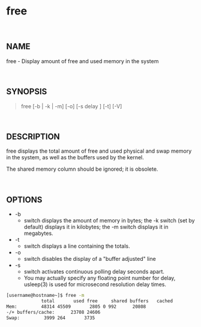 # free

<br>

## NAME

free - Display amount of free and used memory in the system

<br>

## SYNOPSIS

> free [-b | -k | -m] [-o] [-s delay ] [-t] [-V]

<br>

## DESCRIPTION

free displays the total amount of free and used physical and swap memory in the system, as well as the buffers used by the  kernel.

The shared memory column should be ignored; it is obsolete.

<br>

## OPTIONS

* -b
  * switch  displays the  amount of memory in bytes; the -k switch (set by default) displays it in kilobytes; the  -m switch displays it in megabytes.
* -t
  * switch displays a line containing the totals.
* -o
  * switch disables the display of a "buffer adjusted" line
* -s
  * switch activates continuous polling delay seconds apart.
  * You may actually specify any floating  point number for delay, usleep(3) is used for microsecond resolution delay times.
  
```bash
[username@hostname~]$ free -m
             total       used free     shared buffers   cached
Mem:         48314 45509       2805 0 992      20808
-/+ buffers/cache:      23708 24606
Swap:         3999 264       3735
```
